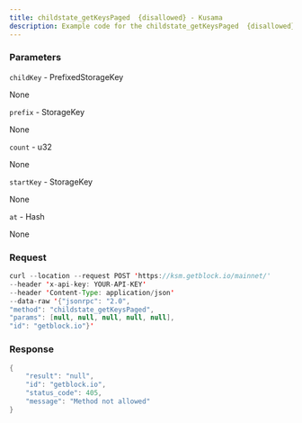 ```yaml
---
title: childstate_getKeysPaged  {disallowed} - Kusama
description: Example code for the childstate_getKeysPaged  {disallowed} json-rpc method. Сomplete guide on how to use childstate_getKeysPaged  {disallowed} json-rpc in GetBlock.io Web3 documentation.
---
```


### Parameters


`childKey` - PrefixedStorageKey

None

`prefix` - StorageKey

None

`count` - u32

None

`startKey` - StorageKey

None

`at` - Hash

None

### Request

``` java
curl --location --request POST 'https://ksm.getblock.io/mainnet/' 
--header 'x-api-key: YOUR-API-KEY' 
--header 'Content-Type: application/json' 
--data-raw '{"jsonrpc": "2.0",
"method": "childstate_getKeysPaged",
"params": [null, null, null, null, null],
"id": "getblock.io"}'
```

###  Response

``` java
{
    "result": "null",
    "id": "getblock.io",
    "status_code": 405,
    "message": "Method not allowed"
}
```

